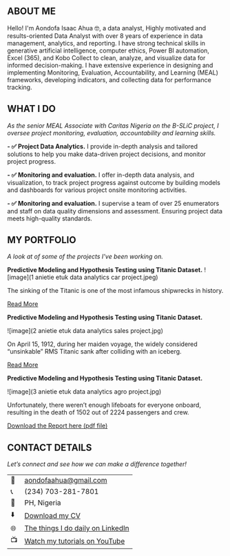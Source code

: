 <!--Section 1: Introduce your self-->
## ABOUT ME

Hello! I'm Aondofa Isaac Ahua 🤓, a data analyst, Highly motivated and results-oriented Data Analyst with over 8 years of experience in data management, analytics, and reporting. I have strong technical skills in generative artificial intelligence, computer ethics, Power BI automation, Excel (365), and Kobo Collect to clean, analyze, and visualize data for informed decision-making. I have extensive experience in designing and implementing Monitoring, Evaluation, Accountability, and Learning (MEAL) frameworks, developing indicators, and collecting data for performance tracking.


<!--Mention your top/relevant skills here - core and soft skills-->
## WHAT I DO

*As the senior MEAL Associate with Caritas Nigeria on the B-SLiC project, I oversee project monitoring, evaluation, accountability and learning skills.*

**- ✅ Project Data Analytics.**
I provide in-depth analysis and tailored solutions to help you make data-driven project decisions, and monitor project progress.

**- ✅ Monitoring and evaluation.**
I offer in-depth data analysis, and visualization, to track project progress against outcome by building models and dashboards for various project onsite monitoring activities. 

**- ✅ Monitoring and evaluation.**
I supervise a team of over 25 enumerators and staff on data quality dimensions and assessment. Ensuring project data meets high-quality standards.



<!--Section 2: List 3-4 key projects-->
## MY PORTFOLIO 

*A look at of some of the projects I've been working on.*

**Predictive Modeling and Hypothesis Testing using Titanic Dataset.**
![image](1 anietie etuk data analytics car project.jpeg)

The sinking of the Titanic is one of the most infamous shipwrecks in history.


[Read More](https://www.linkedin.com/pulse/predictive-modeling-hypothesis-testing-using-titanic-dataset-anietie/)

**Predictive Modeling and Hypothesis Testing using Titanic Dataset.**

![image](2 anietie etuk data analytics sales project.jpg)

On April 15, 1912, during her maiden voyage, the widely considered “unsinkable” RMS Titanic sank after colliding with an iceberg. 

[Read More](https://www.linkedin.com/pulse/predictive-modeling-hypothesis-testing-using-titanic-dataset-anietie/)

**Predictive Modeling and Hypothesis Testing using Titanic Dataset.**

![image](3 anietie etuk data analytics agro project.jpg)

Unfortunately, there weren’t enough lifeboats for everyone onboard, resulting in the death of 1502 out of 2224 passengers and crew. 

<a href="17 How to Present Data to Executives by Anietie Etuk.pdf">Download the Report here (pdf file)</a>


## CONTACT DETAILS

*Let’s connect and see how we can make a difference together!*
<table>
  <tbody>
    <tr>
      <td>📧</td>
      <td><a href="mailto:aondofaahua@gmail.com">aondofaahua@gmail.com</a></td>
    </tr>
    <tr>
      <td>📞</td>
      <td>(234) 703-281-7801</td>
    </tr>
    <tr>
      <td>📍</td>
      <td>PH, Nigeria</td>
    </tr>
    <tr>
      <td>⬇️</td>
      <td><a href="https://ahuaaondofa.github.io/portfolio1/docs/Profile.pdf">Download my CV</a></td>
    </tr>
    <tr>
      <td>🌐</td>
      <td><a href="https://linkedin.com/in/aija4real">The things I do daily on LinkedIn</a></td>
    </tr>
    <tr>
      <td>📺</td>
      <td><a href="https://www.youtube.com/@aondofaisaacahua6456">Watch my tutorials on YouTube</a></td>
    </tr>
  </tbody>
</table>

